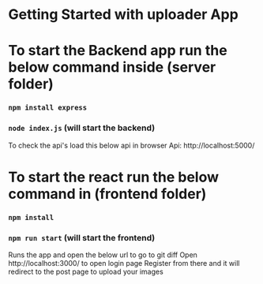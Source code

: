 # Getting Started with uploader App

# To start the Backend app run the below command inside (server folder)

### `npm install express`
### `node index.js` (will start the backend)

To check the api's load this below api in browser
Api:  http://localhost:5000/

# To start the react run the below command in (frontend folder)

### `npm install`
### `npm run start` (will start the frontend)

Runs the app and open the below url to go to git diff
Open http://localhost:3000/ to open login page
Register from there and it will redirect to the post page to upload your images

